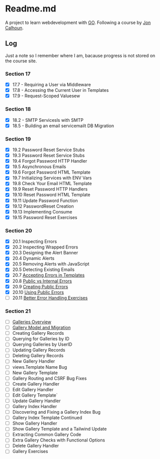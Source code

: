 # Readme.md

A project to learn webdevelopment with [GO](https://go.dev/). Following a course by [Jon Calhoun](https://www.calhoun.io/).

## Log

Just a note so I remember where I am, bacause progress is not stored on the course site.

### Section 17

- [x] 17.7 - Requiring a User via Middleware
- [x] 17.8 - Accessing the Current User in Templates
- [x] 17.9 - Request-Scoped Valuesew

### Section 18

- [x] 18.2 - SMTP Servicesls with SMTP
- [x] 18.5 - Building an email servicemailt DB Migration

### Section 19

- [x] 19.2 Password Reset Service Stubs
- [x] 19.3 Password Reset Service Stubs
- [x] 19.4 Forgot Password HTTP Handler
- [x] 19.5 Asynchronous Emails
- [x] 19.6 Forgot Password HTML Template
- [x] 19.7 Initializing Services with ENV Vars
- [x] 19.8 Check Your Email HTML Template
- [x] 19.9 Reset Password HTTP Handlers
- [x] 19.10 Reset Password HTML Template
- [x] 19.11 Update Password Function
- [x] 19.12 PasswordReset Creation
- [x] 19.13 Implementing Consume
- [x] 19.15 Password Reset Exercises

### Section 20

- [x] 20.1 Inspecting Errors
- [x] 20.2 Inspecting Wrapped Errors
- [x] 20.3 Designing the Alert Banner
- [x] 20.4 Dynamic Alerts
- [x] 20.5 Removing Alerts with JavaScript
- [x] 20.5 Detecting Existing Emails
- [x] 20.7 [Accepting Errors in Templates](https://courses.calhoun.io/lessons/les_wdv2_accept_errors_in_tpls)
- [x] 20.8 [Public vs Internal Errors](https://courses.calhoun.io/lessons/les_wdv2_pub_vs_int_errs)
- [x] 20.9 [Creating Public Errors](https://courses.calhoun.io/lessons/les_wdv2_create_pub_errs)
- [x] 20.10 [Using Public Errors](https://courses.calhoun.io/lessons/les_wdv2_using_pub_errs)
- [ ] 20.11 [Better Error Handling Exercises](https://courses.calhoun.io/lessons/les_wdv2_better_err_exercises)

### Section 21

- [ ] [Galleries Overview](https://courses.calhoun.io/lessons/les_wdv2_galleries_overview)
- [ ] [Gallery Model and Migration](https://courses.calhoun.io/lessons/les_wdv2_gallery_model_and_migration)
- [ ] Creating Gallery Records
- [ ] Querying for Galleries by ID
- [ ] Querying Galleries by UserID
- [ ] Updating Gallery Records
- [ ] Deleting Gallery Records
- [ ] New Gallery Handler
- [ ] views.Template Name Bug
- [ ] New Gallery Template
- [ ] Gallery Routing and CSRF Bug Fixes
- [ ] Create Gallery Handler
- [ ] Edit Gallery Handler
- [ ] Edit Gallery Template`
- [ ] Update Gallery Handler
- [ ] Gallery Index Handler
- [ ] Discovering and Fixing a Gallery Index Bug
- [ ] Gallery Index Template Continued
- [ ] Show Gallery Handler
- [ ] Show Gallery Template and a Tailwind Update
- [ ] Extracting Common Gallery Code
- [ ] Extra Gallery Checks with Functional Options
- [ ] Delete Gallery Handler
- [ ] Gallery Exercises

